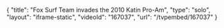 {
    "title": "Fox Surf Team invades the 2010 Katin Pro-Am",
    "type": "solo",
    "layout": "iframe-static",
    "videoId": "167037",
    "url": "\/tvpembed\/167037"
}